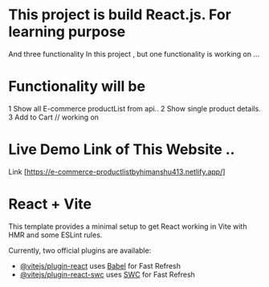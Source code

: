 # This project is build React.js. For learning purpose 

   And  three functionality In this project , but one functionality is working on ...
# Functionality will be 
1 Show all E-commerce productList from api..
2 Show single product details.
3 Add to Cart // working on


 # Live Demo Link of This Website ..
  Link [https://e-commerce-productlistbyhimanshu413.netlify.app/]
# React + Vite

This template provides a minimal setup to get React working in Vite with HMR and some ESLint rules.

Currently, two official plugins are available:

- [@vitejs/plugin-react](https://github.com/vitejs/vite-plugin-react/blob/main/packages/plugin-react/README.md) uses [Babel](https://babeljs.io/) for Fast Refresh
- [@vitejs/plugin-react-swc](https://github.com/vitejs/vite-plugin-react-swc) uses [SWC](https://swc.rs/) for Fast Refresh
